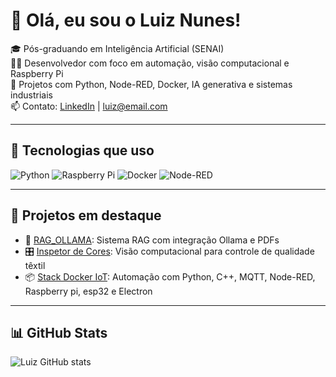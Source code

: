 # 👋 Olá, eu sou o Luiz Nunes!

🎓 Pós-graduando em Inteligência Artificial (SENAI)  
👨‍💻 Desenvolvedor com foco em automação, visão computacional e Raspberry Pi  
🚀 Projetos com Python, Node-RED, Docker, IA generativa e sistemas industriais  
📫 Contato: [LinkedIn](https://linkedin.com/in/luiznunes13) | luiz@email.com

---

## 🔧 Tecnologias que uso

![Python](https://img.shields.io/badge/Python-3670A0?style=for-the-badge&logo=python&logoColor=white)
![Raspberry Pi](https://img.shields.io/badge/Raspberry%20Pi-C51A4A?style=for-the-badge&logo=raspberrypi&logoColor=white)
![Docker](https://img.shields.io/badge/Docker-2496ED?style=for-the-badge&logo=docker&logoColor=white)
![Node-RED](https://img.shields.io/badge/Node--RED-white?style=for-the-badge&logo=nodered&logoColor=8F0000)

---

## 💼 Projetos em destaque

- 🧠 [RAG_OLLAMA](https://github.com/Luiznunes13/RAG_OLLAMA): Sistema RAG com integração Ollama e PDFs
- 🎛️ [Inspetor de Cores](#): Visão computacional para controle de qualidade têxtil
- 📦 [Stack Docker IoT](#): Automação com Python, C++, MQTT, Node-RED, Raspberry pi, esp32 e Electron

---

## 📊 GitHub Stats

![Luiz GitHub stats](https://github-readme-stats.vercel.app/api?username=Luiznunes13&show_icons=true&theme=dracula)
